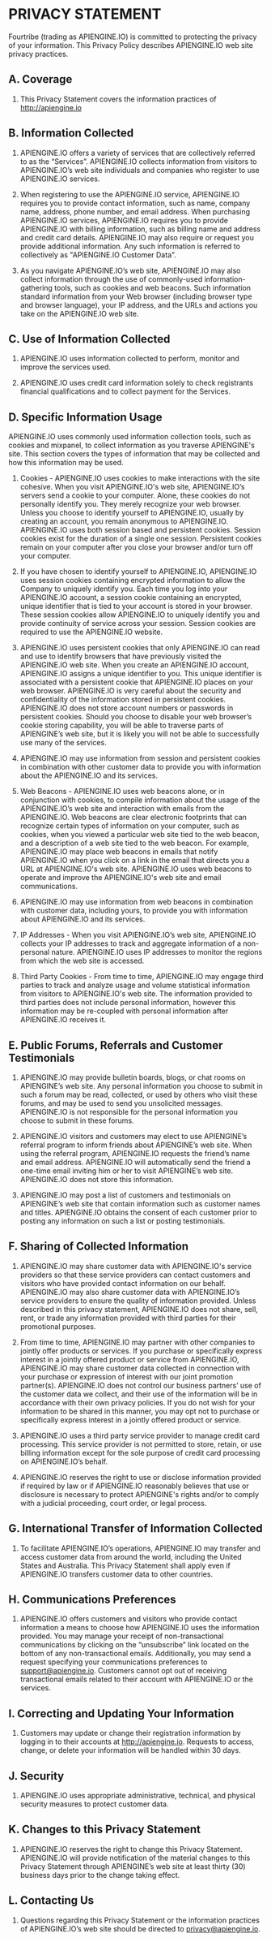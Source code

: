 PRIVACY STATEMENT
=================

Fourtribe (trading as APIENGINE.IO) is committed to protecting the privacy of your information. This Privacy
 Policy describes APIENGINE.IO web site privacy practices.

A. Coverage
-----------

1.  This Privacy Statement covers the information practices of http://apiengine.io

B. Information Collected
------------------------

1.  APIENGINE.IO offers a variety of services that are collectively referred to as the “Services”. APIENGINE.IO collects information from visitors to APIENGINE.IO’s web site individuals and companies who register to use APIENGINE.IO services.

2.  When registering to use the APIENGINE.IO service, APIENGINE.IO requires you to provide contact information, such as name, company name, address, phone number, and email address.  When purchasing APIENGINE.IO services, APIENGINE.IO requires you to provide APIENGINE.IO with billing information, such as billing name and address and credit card details. APIENGINE.IO may also require or request you provide additional information. Any such information is referred to collectively as "APIENGINE.IO Customer Data".

3.  As you navigate APIENGINE.IO’s web site, APIENGINE.IO may also collect information through the use of commonly-used information-gathering tools, such as cookies and web beacons. Such information standard information from your Web browser (including browser type and browser language), your IP address, and the URLs and actions you take on the APIENGINE.IO web site.

C. Use of Information Collected
-------------------------------

1.  APIENGINE.IO uses information collected to perform, monitor and improve the services used.

2.  APIENGINE.IO uses credit card information solely to check registrants financial qualifications and to collect payment for the Services.

D. Specific Information Usage
-----------------------------

APIENGINE.IO uses commonly used information collection tools, such as cookies and mixpanel, to collect information as you traverse APIENGINE's site. This section covers the types of information that may be collected and how this information may be used.

1.  Cookies - APIENGINE.IO uses cookies to make interactions with the site cohesive. When you visit APIENGINE.IO's web site, APIENGINE.IO’s servers send a cookie to your computer. Alone, these cookies do not personally identify you. They merely recognize your web browser. Unless you choose to identify yourself to APIENGINE.IO, usually by creating an account, you remain anonymous to APIENGINE.IO. APIENGINE.IO uses both session based and persistent cookies. Session cookies exist for the duration of a single one session. Persistent cookies remain on your computer after you close your browser and/or turn off your computer.

2.  If you have chosen to identify yourself to APIENGINE.IO, APIENGINE.IO uses session cookies containing encrypted information to allow the Company to uniquely identify you. Each time you log into your APIENGINE.IO account, a session cookie containing an encrypted, unique identifier that is tied to your account is stored in your browser. These session cookies allow APIENGINE.IO to uniquely identify you and provide continuity of service across your session.  Session cookies are required to use the APIENGINE.IO website.

3.  APIENGINE.IO uses persistent cookies that only APIENGINE.IO can read and use to identify browsers that have previously visited the APIENGINE.IO web site. When you create an APIENGINE.IO account, APIENGINE.IO assigns a unique identifier to you. This unique identifier is associated with a persistent cookie that APIENGINE.IO places on your web browser. APIENGINE.IO is very careful about the security and confidentiality of the information stored in persistent cookies. APIENGINE.IO does not store account numbers or passwords in persistent cookies. Should you choose to disable your web browser’s cookie storing capability, you will be able to traverse parts of APIENGINE’s web site, but it is likely you will not be able to successfully use many of the services.

4.  APIENGINE.IO may use information from session and persistent cookies in combination with other customer data to provide you with information about the APIENGINE.IO and its services.

5.  Web Beacons - APIENGINE.IO uses web beacons alone, or in conjunction with cookies, to compile information about the usage of the APIENGINE.IO’s web site and interaction with emails from the APIENGINE.IO. Web beacons are clear electronic footprints that can recognize certain types of information on your computer, such as cookies, when you viewed a particular web site tied to the web beacon, and a description of a web site tied to the web beacon. For example, APIENGINE.IO may place web beacons in emails that notify APIENGINE.IO when you click on a link in the email that directs you a URL at APIENGINE.IO's web site. APIENGINE.IO uses web beacons to operate and improve the APIENGINE.IO's web site and email communications.

6.  APIENGINE.IO may use information from web beacons in combination with customer data, including yours, to provide you with information about APIENGINE.IO and its services.


7.  IP Addresses - When you visit APIENGINE.IO’s web site, APIENGINE.IO collects your IP addresses to track and aggregate information of a non-personal nature. APIENGINE.IO uses IP addresses to monitor the regions from which the web site is accessed.

8.  Third Party Cookies - From time to time, APIENGINE.IO may engage third parties to track and analyze usage and volume statistical information from visitors to APIENGINE.IO's web site. The information provided to third parties does not include personal information, however this information may be re-coupled with personal information after APIENGINE.IO receives it.

E. Public Forums, Referrals and Customer Testimonials
------------------------------------------------------

1.  APIENGINE.IO may provide bulletin boards, blogs, or chat rooms on APIENGINE’s web site. Any personal information you choose to submit in such a forum may be read, collected, or used by others who visit these forums, and may be used to send you unsolicited messages. APIENGINE.IO is not responsible for the personal information you choose to submit in these forums.

2.  APIENGINE.IO visitors and customers may elect to use APIENGINE’s referral program to inform friends about APIENGINE’s web site. When using the referral program, APIENGINE.IO requests the friend’s name and email address. APIENGINE.IO will automatically send the friend a one-time email inviting him or her to visit APIENGINE’s web site. APIENGINE.IO does not store this information.

3.  APIENGINE.IO may post a list of customers and testimonials on APIENGINE’s web site that contain information such as customer names and titles. APIENGINE.IO obtains the consent of each customer prior to posting any information on such a list or posting testimonials.

F. Sharing of Collected Information
-----------------------------------

1.  APIENGINE.IO may share customer data with APIENGINE.IO's service providers so that these service providers can contact customers and visitors who have provided contact information on our behalf. APIENGINE.IO may also share customer data with APIENGINE.IO’s service providers to ensure the quality of information provided. Unless described in this privacy statement, APIENGINE.IO does not share, sell, rent, or trade any information provided with third parties for their promotional purposes.

2.  From time to time, APIENGINE.IO may partner with other companies to jointly offer products or services. If you purchase or specifically express interest in a jointly offered product or service from APIENGINE.IO, APIENGINE.IO may share customer data collected in connection with your purchase or expression of interest with our joint promotion partner(s). APIENGINE.IO does not control our business partners’ use of the customer data we collect, and their use of the information will be in accordance with their own privacy policies. If you do not wish for your information to be shared in this manner, you may opt not to purchase or specifically express interest in a jointly offered product or service.

3.  APIENGINE.IO uses a third party service provider to manage credit card processing. This service provider is not permitted to store, retain, or use billing information except for the sole purpose of credit card processing on APIENGINE.IO’s behalf.

4.  APIENGINE.IO reserves the right to use or disclose information provided if required by law or if APIENGINE.IO reasonably believes that use or disclosure is necessary to protect APIENGINE's rights and/or to comply with a judicial proceeding, court order, or legal process.

G. International Transfer of Information Collected
--------------------------------------------------

1.  To facilitate APIENGINE.IO’s operations, APIENGINE.IO may transfer and access customer data from around the world, including the United States and Australia. This Privacy Statement shall apply even if APIENGINE.IO transfers customer data to other countries.

H. Communications Preferences
-----------------------------

1.  APIENGINE.IO offers customers and visitors who provide contact information a means to choose how APIENGINE.IO uses the information provided. You may manage your receipt of non-transactional communications by clicking on the “unsubscribe” link located on the bottom of any non-transactional emails. Additionally, you may send a request specifying your communications preferences to support@apiengine.io. Customers cannot opt out of receiving transactional emails related to their account with APIENGINE.IO or the services.

I. Correcting and Updating Your Information
-------------------------------------------

1.  Customers may update or change their registration information by logging in to their accounts at http://apiengine.io. Requests to access, change, or delete your information will be handled within 30 days.

J. Security
-----------

1.  APIENGINE.IO uses appropriate administrative, technical, and physical security measures to protect customer data.

K. Changes to this Privacy Statement
------------------------------------

1.  APIENGINE.IO reserves the right to change this Privacy Statement. APIENGINE.IO will provide notification of the material changes to this Privacy Statement through APIENGINE’s web site at least thirty (30) business days prior to the change taking effect.

L. Contacting Us
----------------

1.  Questions regarding this Privacy Statement or the information practices of APIENGINE.IO’s web site should be directed to privacy@apiengine.io.

